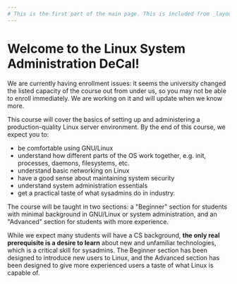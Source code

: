 ```yaml
---
# This is the first part of the main page. This is included from _layouts/home.html.
---
```

# Welcome to the Linux System Administration DeCal!

<p class="alert alert-warning">

  We are currently having enrollment issues: it seems the university
  changed the listed capacity of the course out from under us, so you
  may not be able to enroll immediately. We are working on it and will
  update when we know more.

 </p>

This course will cover the basics of setting up and administering a
production-quality Linux server environment. By the end of this
course, we expect you to:

* be comfortable using GNU/Linux
* understand how different parts of the OS work together, e.g. init,
  processes, daemons, filesystems, etc.
* understand basic networking on Linux
* have a good sense about maintaining system security
* understand system administration essentials
* get a practical taste of what sysadmins do in industry.

The course will be taught in two sections: a "Beginner" section for
students with minimal background in GNU/Linux or system
administration, and an "Advanced" section for students with more
experience.

While we expect many students will have a CS background, **the only
real prerequisite is a desire to learn** about new and unfamiliar
technologies, which is a critical skill for sysadmins. The Beginner
section has been designed to introduce new users to Linux, and the
Advanced section has been designed to give more experienced users a
taste of what Linux is capable of.

